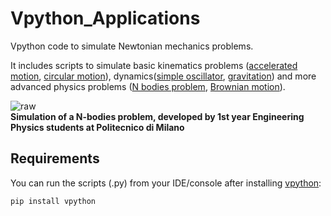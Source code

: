 # Vpython_Applications
Vpython code to simulate Newtonian mechanics problems. 

It includes scripts to simulate basic kinematics problems ([accelerated motion], [circular motion]), dynamics([simple oscillator], [gravitation]) and more advanced physics problems ([N bodies problem], [Brownian motion]).

![raw](https://github.com/andreabassi78/Vpython_Applications/raw/master/demo_video/N_bodies_problem.gif)  
**Simulation  of a N-bodies problem, developed by 1st year Engineering Physics students at Politecnico di Milano**

## Requirements
You can run the scripts (.py) from your IDE/console after installing [vpython]:

    pip install vpython

[accelerated motion]: https://github.com/andreabassi78/Vpython_Applications/blob/master/simple_motion.py
[circular motion]: https://github.com/andreabassi78/Vpython_Applications/blob/master/simple_circular_motion.py
[simple oscillator]: https://github.com/andreabassi78/Vpython_Applications/blob/master/simple_oscillator.py
[gravitation]: https://github.com/andreabassi78/Vpython_Applications/blob/master/simple_gravitation.py
[N bodies problem]: https://github.com/andreabassi78/Vpython_Applications/blob/master/N_bodies_problem.py
[Brownian motion]: https://github.com/andreabassi78/Vpython_Applications/blob/master/colliding_masses.py
[vpython]: https://vpython.org/